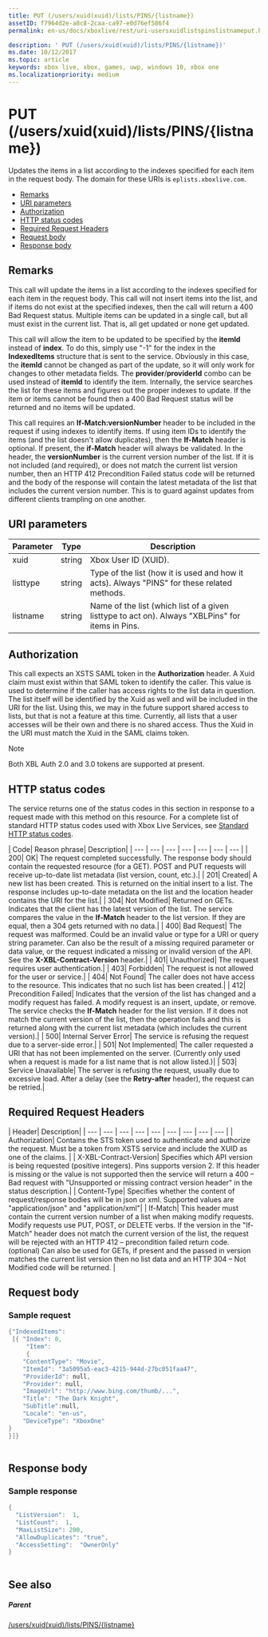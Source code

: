 ```yaml
---
title: PUT (/users/xuid(xuid)/lists/PINS/{listname})
assetID: f7964d2e-a8c8-2caa-ca97-e0d76ef586f4
permalink: en-us/docs/xboxlive/rest/uri-usersxuidlistspinslistnameput.html

description: ' PUT (/users/xuid(xuid)/lists/PINS/{listname})'
ms.date: 10/12/2017
ms.topic: article
keywords: xbox live, xbox, games, uwp, windows 10, xbox one
ms.localizationpriority: medium
---
```

# PUT (/users/xuid(xuid)/lists/PINS/{listname})
Updates the items in a list according to the indexes specified for each item in the request body. 
The domain for these URIs is `eplists.xboxlive.com`.
 
  * [Remarks](#ID4EV)
  * [URI parameters](#ID4E1B)
  * [Authorization](#ID4EFC)
  * [HTTP status codes](#ID4ESC)
  * [Required Request Headers](#ID4EPH)
  * [Request body](#ID4EGBAC)
  * [Response body](#ID4EWBAC)
 
<a id="ID4EV"></a>

 
## Remarks
 
This call will update the items in a list according to the indexes specified for each item in the request body. This call will not insert items into the list, and if items do not exist at the specified indexes, then the call will return a 400 Bad Request status. Multiple items can be updated in a single call, but all must exist in the current list. That is, all get updated or none get updated.
 
This call will allow the item to be updated to be specified by the **itemId** instead of **index**. To do this, simply use "-1" for the index in the **IndexedItems** structure that is sent to the service. Obviously in this case, the **itemId**  cannot be changed as part of the update, so it will only work for changes to other metadata fields. The **provider**/**providerId** combo can be used instead of **itemId** to identify the item. Internally, the service searches the list for these items and figures out the proper indexes to update. If the item or items cannot be found then a 400 Bad Request status will be returned and no items will be updated.
 
This call requires an **If-Match:versionNumber** header to be included in the request if using indexes to identify items. If using item IDs to identify the items (and the list doesn't allow duplicates), then the **If-Match** header is optional. If present, the **if-Match** header will always be validated. In the header, the **versionNumber** is the current version number of the list. If it is not included (and required), or does not match the current list version number, then an HTTP 412 Precondition Failed status code will be returned and the body of the response will contain the latest metadata of the list that includes the current version number. This is to guard against updates from different clients trampling on one another.
  
<a id="ID4E1B"></a>

 
## URI parameters
 
| Parameter| Type| Description| 
| --- | --- | --- | 
| xuid| string| Xbox User ID (XUID).| 
| listtype| string| Type of the list (how it is used and how it acts). Always "PINS" for these related methods.| 
| listname| string| Name of the list (which list of a given listtype to act on). Always "XBLPins" for items in Pins.| 
  
<a id="ID4EFC"></a>

 
## Authorization
 
This call expects an XSTS SAML token in the **Authorization** header. A Xuid claim must exist within that SAML token to identify the caller. This value is used to determine if the caller has access rights to the list data in question. The list itself will be identified by the Xuid as well and will be included in the URI for the list. Using this, we may in the future support shared access to lists, but that is not a feature at this time. Currently, all lists that a user accesses will be their own and there is no shared access. Thus the Xuid in the URI must match the Xuid in the SAML claims token. 

> [!NOTE] 
> Both XBL Auth 2.0 and 3.0 tokens are supported at present. 


  
<a id="ID4ESC"></a>

 
## HTTP status codes
 
The service returns one of the status codes in this section in response to a request made with this method on this resource. For a complete list of standard HTTP status codes used with Xbox Live Services, see [Standard HTTP status codes](../../additional/httpstatuscodes.md).
 
| Code| Reason phrase| Description| 
| --- | --- | --- | --- | --- | --- | --- | 
| 200| OK| The request completed successfully. The response body should contain the requested resource (for a GET). POST and PUT requests will receive up-to-date list metadata (list version, count, etc.).| 
| 201| Created| A new list has been created. This is returned on the initial insert to a list. The response includes up-to-date metadata on the list and the location header contains the URI for the list.| 
| 304| Not Modified| Returned on GETs. Indicates that the client has the latest version of the list. The service compares the value in the <b>If-Match</b> header to the list version. If they are equal, then a 304 gets returned with no data.| 
| 400| Bad Request| The request was malformed. Could be an invalid value or type for a URI or query string parameter. Can also be the result of a missing required parameter or data value, or the request indicated a missing or invalid version of the API. See the <b>X-XBL-Contract-Version</b> header.| 
| 401| Unauthorized| The request requires user authentication.| 
| 403| Forbidden| The request is not allowed for the user or service.| 
| 404| Not Found| The caller does not have access to the resource. This indicates that no such list has been created.| 
| 412| Precondition Failed| Indicates that the version of the list has changed and a modify request has failed. A modify request is an insert, update, or remove. The service checks the <b>If-Match</b> header for the list version. If it does not match the current version of the list, then the operation fails and this is returned along with the current list metadata (which includes the current version).| 
| 500| Internal Server Error| The service is refusing the request due to a server-side error.| 
| 501| Not Implemented| The caller requested a URI that has not been implemented on the server. (Currently only used when a request is made for a list name that is not allow listed.)| 
| 503| Service Unavailable| The server is refusing the request, usually due to excessive load. After a delay (see the <b>Retry-after</b> header), the request can be retried.| 
  
<a id="ID4EPH"></a>

 
## Required Request Headers
 
| Header| Description| 
| --- | --- | --- | --- | --- | --- | --- | --- | --- | 
| Authorization| Contains the STS token used to authenticate and authorize the request. Must be a token from XSTS service and include the XUID as one of the claims. | 
| X-XBL-Contract-Version| Specifies which API version is being requested (positive integers). Pins supports version 2. If this header is missing or the value is not supported then the service will return a 400 – Bad request with "Unsupported or missing contract version header" in the status description.| 
| Content-Type| Specifies whether the content of request/response bodies will be in json or xml. Supported values are "application/json" and "application/xml"| 
| If-Match| This header must contain the current version number of a list when making modify requests. Modify requests use PUT, POST, or DELETE verbs. If the version in the "If-Match" header does not match the current version of the list, the request will be rejected with an HTTP 412 – precondition failed return code. (optional) Can also be used for GETs, if present and the passed in version matches the current list version then no list data and an HTTP 304 – Not Modified code will be returned. | 
  
<a id="ID4EGBAC"></a>

 
## Request body
 
<a id="ID4EMBAC"></a>

 
### Sample request
 

```cpp
{"IndexedItems":
 [{	"Index": 0, 
     "Item": 
     {
	"ContentType": "Movie",
	"ItemId": "3a5095a5-eac3-4215-944d-27bc051faa47",
	"ProviderId": null,
	"Provider": null,
	"ImageUrl": "http://www.bing.com/thumb/...",
	"Title": "The Dark Knight",
	"SubTitle":null, 
	"Locale": "en-us",
	"DeviceType": "XboxOne"
}
}]}		 
      
```

   
<a id="ID4EWBAC"></a>

 
## Response body
 
<a id="ID4E3BAC"></a>

 
### Sample response
 

```cpp
{
  "ListVersion":  1,
  "ListCount":  1,
  "MaxListSize": 200,
  "AllowDuplicates": "true",
  "AccessSetting":  "OwnerOnly"
}		 
         
```

   
<a id="ID4EGCAC"></a>

 
## See also
 
<a id="ID4EICAC"></a>

 
##### Parent 

[/users/xuid(xuid)/lists/PINS/{listname}](uri-usersxuidlistspinslistname.md)

   